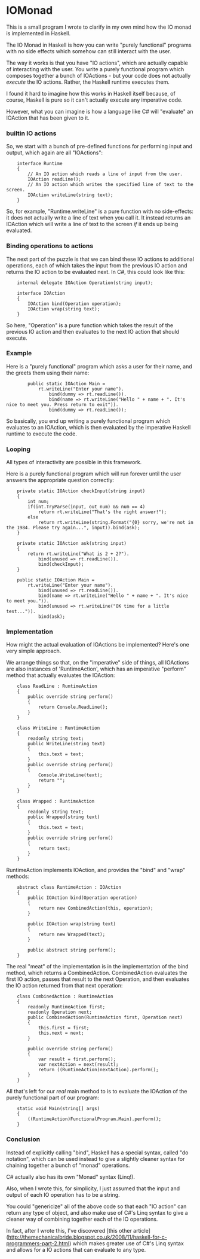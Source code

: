 IOMonad
=======

This is a small program I wrote to clarify in my own mind how the IO monad is implemented in Haskell.

The IO Monad in Haskell is how you can write "purely functional" programs with no side effects which somehow
can still interact with the user.

The way it works is that you have "IO actions", which are actually capable of interacting with the user.
You write a purely functional program which composes together a bunch of IOActions - but your code does not
actually *execute* the IO actions. Rather, the Haskell runtime executes them.

I found it hard to imagine how this works in Haskell itself because, of course, Haskell is pure so
it can't actually execute any imperative code.

However, what you can imagine is how a language like C# will "evaluate" an IOAction that has been
given to it.

### builtin IO actions

So, we start with a bunch of pre-defined functions for performing input and output, which again are
all "IOActions":

```
    interface Runtime
    {
        // An IO action which reads a line of input from the user.
        IOAction readLine();
        // An IO action which writes the specified line of text to the screen.
        IOAction writeLine(string text);
    }
```

So, for example, "Runtime.writeLine" is a pure function with no side-effects: it does not actually write
a line of text when you call it. It instead returns an IOAction which will write a line of text
to the screen *if* it ends up being evaluated.

### Binding operations to actions

The next part of the puzzle is that we can bind these IO actions to additional
operations, each of which takes the input from the previous IO action and returns the IO action to be evaluated
next. In C#, this could look like this:

```
    internal delegate IOAction Operation(string input);

    interface IOAction
    {
        IOAction bind(Operation operation);
        IOAction wrap(string text);
    }
```

So here, "Operation" is a pure function which takes the result of the previous IO action and then evaluates
to the next IO action that should execute.

### Example

Here is a "purely functional" program which asks a user for their name, and the greets them
using their name:

```
        public static IOAction Main =
            rt.writeLine("Enter your name").
                bind(dummy => rt.readLine()).
                bind(name => rt.writeLine("Hello " + name + ". It's nice to meet you. Press return to exit")).
                bind(dummy => rt.readLine());
```

So basically, you end up writing a purely functional program which evaluates to an IOAction, which
is then evaluated by the imperative Haskell runtime to execute the code.

### Looping
All types of interactivity are possible in this framework.

Here is a purely functional program which will run forever until the user
answers the appropriate question correctly:

        private static IOAction checkInput(string input)
        {
            int num;
            if(int.TryParse(input, out num) && num == 4)
                return rt.writeLine("That's the right answer!");
            else
                return rt.writeLine(string.Format("{0} sorry, we're not in the 1984. Please try again...", input)).bind(ask);
        }

        private static IOAction ask(string input)
        {
            return rt.writeLine("What is 2 + 2?").
                bind(unused => rt.readLine()).
                bind(checkInput);
        }

        public static IOAction Main =
            rt.writeLine("Enter your name").
                bind(unused => rt.readLine()).
                bind(name => rt.writeLine("Hello " + name + ". It's nice to meet you.")).
                bind(unused => rt.writeLine("OK time for a little test...")).
                bind(ask);

### Implementation

How might the actual evaluation of IOActions be implemented? Here's one very simple approach.

We arrange things so that, on the "imperative" side of things, all IOActions are also instances of
'RuntimeAction', which has an imperative "perform" method that actually evaluates the IOAction:


```
    class ReadLine : RuntimeAction
    {
        public override string perform()
        {
            return Console.ReadLine();
        }
    }

    class WriteLine : RuntimeAction
    {
        readonly string text;
        public WriteLine(string text)
        {
            this.text = text;
        }
        public override string perform()
        {
            Console.WriteLine(text);
            return "";
        }
    }

    class Wrapped : RuntimeAction
    {
        readonly string text;
        public Wrapped(string text)
        {
            this.text = text;
        }
        public override string perform()
        {
            return text;
        }
    }
```

RuntimeAction implements IOAction, and provides the "bind" and "wrap"
methods: 
```
    abstract class RuntimeAction : IOAction
    {
        public IOAction bind(Operation operation)
        {
            return new CombinedAction(this, operation);
        }

        public IOAction wrap(string text)
        {
            return new Wrapped(text);
        }

        public abstract string perform();
    }
```

The real "meat" of the implementation is in the implementation of the bind
method, which returns a CombinedAction. CombinedAction evaluates the first IO action,
passes that result to the next Operation, and then evaluates the IO action returned
from that next operation:

```
    class CombinedAction : RuntimeAction
    {
        readonly RuntimeAction first;
        readonly Operation next;
        public CombinedAction(RuntimeAction first, Operation next)
        {
            this.first = first;
            this.next = next;
        }

        public override string perform()
        {
            var result = first.perform();
            var nextAction = next(result);
            return ((RuntimeAction)nextAction).perform();
        }
    }
```

All that's left for our *real* main method to is to evaluate the IOAction
of the purely functional part of our program:

```
    static void Main(string[] args)
    {
        ((RuntimeAction)FunctionalProgram.Main).perform();
    }

```

### Conclusion

Instead of explicitly calling "bind", Haskell has a special syntax, called "do notation", which can be used instead
to give a slightly cleaner syntax for chaining together a bunch of "monad" operations.

C# actually also has its own "Monad" syntax (Linq!).

Also, when I wrote this, for simplicity, I just assumed that the input and output of each IO operation has to be a string.

You could "genericize" all of the above code so that each "IO action" can return any type of object, and also
make use of C#'s Linq syntax to give a cleaner way of combining together each of the IO operations.

In fact, after I wrote this, I've discovered
[this other article] (http://themechanicalbride.blogspot.co.uk/2008/11/haskell-for-c-programmers-part-2.html) which
makes greater use of C#'s Linq syntax and allows for a IO actions that can evaluate to any type.

